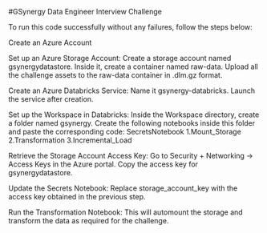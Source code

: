 #GSynergy Data Engineer Interview Challenge

To run this code successfully without any failures, follow the steps below:

Create an Azure Account

Set up an Azure Storage Account:
Create a storage account named gsynergydatastore.
Inside it, create a container named raw-data.
Upload all the challenge assets to the raw-data container in .dlm.gz format.

Create an Azure Databricks Service:
Name it gsynergy-databricks.
Launch the service after creation.

Set up the Workspace in Databricks:
Inside the Workspace directory, create a folder named gsynergy.
Create the following notebooks inside this folder and paste the corresponding code:
SecretsNotebook
1.Mount_Storage
2.Transformation
3.Incremental_Load

Retrieve the Storage Account Access Key:
Go to Security + Networking → Access Keys in the Azure portal.
Copy the access key for gsynergydatastore.

Update the Secrets Notebook:
Replace storage_account_key with the access key obtained in the previous step.

Run the Transformation Notebook:
This will automount the storage and transform the data as required for the challenge.

